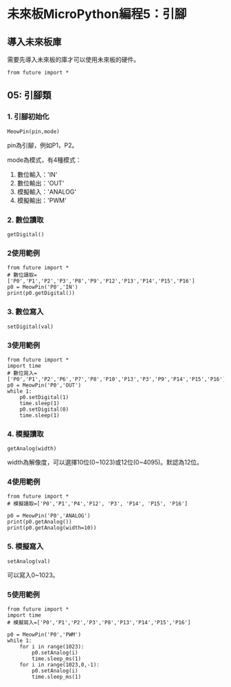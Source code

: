 # 未來板MicroPython編程5：引腳

## 導入未來板庫

需要先導入未來板的庫才可以使用未來板的硬件。

    from future import *
    
## 05: 引腳類

### 1. 引腳初始化

    MeowPin(pin,mode)
    
pin為引腳，例如P1，P2。

mode為模式，有4種模式：
1. 數位輸入：'IN'
2. 數位輸出：'OUT' 
3. 模擬輸入：'ANALOG'  
4. 模擬輸出：'PWM'

### 2. 數位讀取

    getDigital() 

### 2使用範例

    from future import *
    # 數位讀取=['P0','P1','P2','P3','P8','P9','P12','P13','P14','P15','P16']
    p0 = MeowPin('P0','IN')
    print(p0.getDigital())

### 3. 數位寫入

    setDigital(val)
    
### 3使用範例

    from future import *
    import time
    # 數位寫入=['P0','P1','P2','P6','P7','P8','P10','P13','P3','P9','P14','P15','P16']
    p0 = MeowPin('P0','OUT')
    while 1:
        p0.setDigital(1)
        time.sleep(1)
        p0.setDigital(0)
        time.sleep(1)
        
### 4. 模擬讀取

    getAnalog(width)
    
width為解像度，可以選擇10位(0~1023)或12位(0~4095)。默認為12位。

### 4使用範例

    from future import *
    # 模擬讀取=['P0','P1','P4','P12', 'P3', 'P14', 'P15', 'P16']
    
    p0 = MeowPin('P0','ANALOG')
    print(p0.getAnalog())
    print(p0.getAnalog(width=10))
    
### 5. 模擬寫入

    setAnalog(val)
    
可以寫入0~1023。

### 5使用範例
    
    from future import *
    import time
    # 模擬寫入=['P0','P1','P2','P3','P8','P13','P14','P15','P16']
    
    p0 = MeowPin('P0','PWM')
    while 1:
        for i in range(1023): 
            p0.setAnalog(i)
            time.sleep_ms(1)
        for i in range(1023,0,-1): 
            p0.setAnalog(i)
            time.sleep_ms(1)
            
